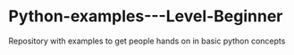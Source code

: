 # Python-examples---Level-Beginner
Repository with examples to get people hands on in basic python concepts 
